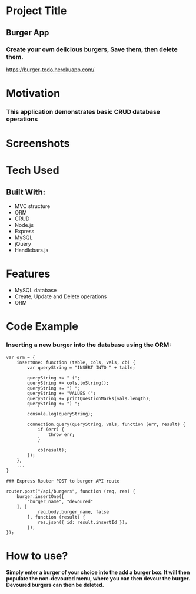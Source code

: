 # Project Title

## Burger App

### Create your own delicious burgers, Save them, then delete them.

https://burger-todo.herokuapp.com/

# Motivation

### This application demonstrates basic CRUD database operations

# Screenshots

# Tech Used
## Built With: 

* MVC structure
* ORM
* CRUD
* Node.js
* Express
* MySQL
* jQuery
* Handlebars.js

# Features

* MySQL database
* Create, Update and Delete operations
* ORM

# Code Example

### Inserting a new burger into the database using the ORM:

```
var orm = {
    insertOne: function (table, cols, vals, cb) {
        var queryString = "INSERT INTO " + table;

        queryString += " (";
        queryString += cols.toString();
        queryString += ") ";
        queryString += "VALUES (";
        queryString += printQuestionMarks(vals.length);
        queryString += ") ";

        console.log(queryString);

        connection.query(queryString, vals, function (err, result) {
            if (err) {
                throw err;
            }

            cb(result);
        });
    },
    ...
}

### Express Router POST to burger API route

router.post("/api/burgers", function (req, res) {
    burger.insertOne([
        "burger_name", "devoured"
    ], [
            req.body.burger_name, false
        ], function (result) {
            res.json({ id: result.insertId });
        });
});
```

# How to use?

#### Simply enter a burger of your choice into the add a burger box. It will then populate the non-devoured menu, where you can then devour the burger. Devoured burgers can then be deleted.
